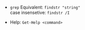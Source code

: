 -  `grep` Equivalent: `findstr "string"`  
case insensetive: `findstr /I`

- Help: `Get-Help <command>`
